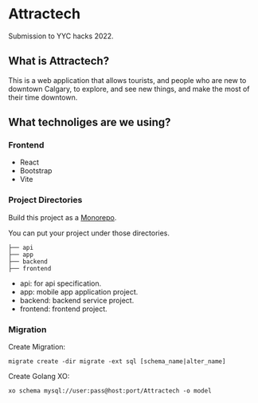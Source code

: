 # Attractech
Submission to YYC hacks 2022.

## What is Attractech?
This is a web application that allows tourists, and people who are new to downtown Calgary, to explore, and see new things, and make the most of their time downtown. 

## What technoliges are we using?
### Frontend
- React
- Bootstrap
- Vite

### Project Directories
Build this project as a [Monorepo](https://en.wikipedia.org/wiki/Monorepo).

You can put your project under those directories.

```
├── api
├── app
├── backend
├── frontend
```

- api: for api specification.
- app: mobile app application project.
- backend: backend service project.
- frontend: frontend project.

### Migration

Create Migration:
```
migrate create -dir migrate -ext sql [schema_name|alter_name]
```

Create Golang XO:
```
xo schema mysql://user:pass@host:port/Attractech -o model
```
